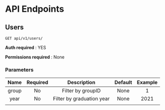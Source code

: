 # API Endpoints
## Users
```http
GET api/v1/users/
```
**Auth required** : YES

**Permissions required** : None

### Parameters
|  Name | Required |        Description        | Default | Example |
|:-----:|:--------:|:-------------------------:|:-------:|:-------:|
| group | No       | Filter by groupID         | None    | 1       |
| year  | No       | Filter by graduation year | None    | 2021    |
|       |          |                           |         |         |